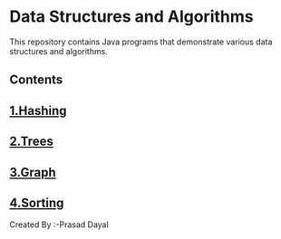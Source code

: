 
Data Structures and Algorithms
================================================

This repository contains Java programs that demonstrate various data structures and algorithms.

 Contents
-----------------

##    [1\.Hashing](https://www.geeksforgeeks.org/hashing-data-structure/)
##    [2\.Trees](https://www.geeksforgeeks.org/introduction-to-tree-data-structure-and-algorithm-tutorials/)
##    [3\.Graph](https://https://www.geeksforgeeks.org/graph-data-structure-and-algorithms/)
##    [4\.Sorting](https://www.https://www.geeksforgeeks.org/sorting-algorithms/)


Created By :-Prasad Dayal
